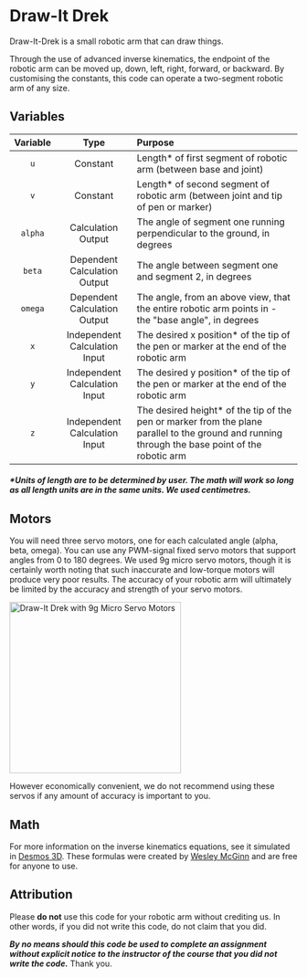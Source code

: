 # Draw-It Drek

Draw-It-Drek is a small robotic arm that can draw things.

Through the use of advanced inverse kinematics, the endpoint of the robotic arm can be moved up, down, left, right, forward, or backward.  By customising the constants, this code can operate a two-segment robotic arm of any size.


## Variables

| Variable | Type | Purpose |
| :-: | :-: | :-- |
| `u` | Constant | Length* of first segment of robotic arm (between base and joint) |
| `v` | Constant | Length* of second segment of robotic arm (between joint and tip of pen or marker) |
| `alpha` | Calculation Output | The angle of segment one running perpendicular to the ground, in degrees |
| `beta` | Dependent Calculation Output | The angle between segment one and segment 2, in degrees |
| `omega` | Dependent Calculation Output | The angle, from an above view, that the entire robotic arm points in - the "base angle", in degrees |
| `x` | Independent Calculation Input | The desired x position* of the tip of the pen or marker at the end of the robotic arm  |
| `y` | Independent Calculation Input | The desired y position* of the tip of the pen or marker at the end of the robotic arm |
| `z` | Independent Calculation Input | The desired height* of the tip of the pen or marker from the plane parallel to the ground and running through the base point of the robotic arm |
##### *Units of length are to be determined by user.  The math will work so long as all length units are in the same units.  We used centimetres.


## Motors
You will need three servo motors, one for each calculated angle (alpha, beta, omega).  You can use any PWM-signal fixed servo motors that support angles from 0 to 180 degrees.  We used 9g micro servo motors, though it is certainly worth noting that such inaccurate and low-torque motors will produce very poor results.  The accuracy of your robotic arm will ultimately be limited by the accuracy and strength of your servo motors.

<img src="https://github.com/user-attachments/assets/9e61cc5d-c5e6-4a71-b05f-4091425247d4" alt="Draw-It Drek with 9g Micro Servo Motors" width="300px">

However economically convenient, we do not recommend using these servos if any amount of accuracy is important to you.


## Math
For more information on the inverse kinematics equations, see it simulated in [Desmos 3D](https://www.desmos.com/3d/vgpartrk5s).  These formulas were created by [Wesley McGinn](https://github.com/WesleyMcGinn) and are free for anyone to use.


## Attribution
Please **do not** use this code for your robotic arm without crediting us.  In other words, if you did not write this code, do not claim that you did.

***By no means should this code be used to complete an assignment without explicit notice to the instructor of the course that you did not write the code.***  Thank you.
